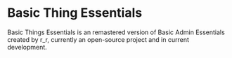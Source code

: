 # Basic Thing Essentials
Basic Things Essentials is an remastered version of Basic Admin Essentials created by r_r, currently an open-source project and in current development.
